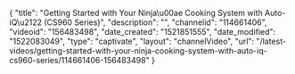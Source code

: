 {
    "title": "Getting Started with Your Ninja\u00ae Cooking System with Auto-iQ\u2122 (CS960 Series)",
    "description": "",
    "channelid": "114661406",
    "videoid": "156483498",
    "date_created": "1521851555",
    "date_modified": "1522083049",
    "type": "captivate",
    "layout": "channelVideo",
    "url": "\/latest-videos\/getting-started-with-your-ninja-cooking-system-with-auto-iq-cs960-series\/114661406-156483498"
}